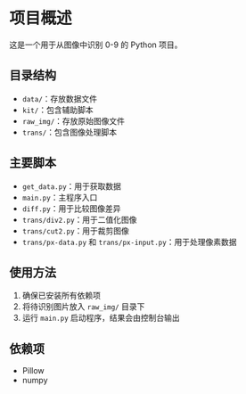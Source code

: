 # 项目概述

这是一个用于从图像中识别 0-9 的 Python 项目。

## 目录结构

-   `data/`：存放数据文件
-   `kit/`：包含辅助脚本
-   `raw_img/`：存放原始图像文件
-   `trans/`：包含图像处理脚本

## 主要脚本

-   `get_data.py`：用于获取数据
-   `main.py`：主程序入口
-   `diff.py`：用于比较图像差异
-   `trans/div2.py`：用于二值化图像
-   `trans/cut2.py`：用于裁剪图像
-   `trans/px-data.py` 和 `trans/px-input.py`：用于处理像素数据

## 使用方法

1. 确保已安装所有依赖项
2. 将待识别图片放入 `raw_img/` 目录下
3. 运行 `main.py` 启动程序，结果会由控制台输出

## 依赖项

-   Pillow
-   numpy
